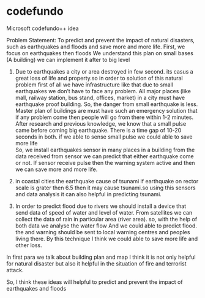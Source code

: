 # codefundo
Microsoft codefundo++ idea

Problem Statement: To predict and prevent the impact of natural disasters, such as earthquakes and floods and save more and more life.
First, we focus on earthquakes then floods
We understand this plan on small bases (A building) we can implement it after to big level
   1.	Due to earthquakes a city or area destroyed in few second. its casus a great loss of life and property.so in order to solution of  this natural problem first of all we have infrastructure like that due to small earthquakes we don’t have to face any problem. All    major places (like mall, railway station, bus stand, offices, market) in a city must have earthquake proof building. So, the danger from  small earthquake is less. Master plan of buildings are must have such an emergency solution that if any problem come then people will go    from there within 1-2 minutes.
    After research and previous knowledge, we know that a small pulse came before coming big earthquake. There is a time gap of 10-20 seconds in both. if we able to sense small pulse we could able to save more life  
    So, we install earthquakes sensor in many places in a building from the data received from sensor we can predict that either earthquake come or not. If sensor receive pulse then the warning system active and then we can save more and more life.

   2.	in coastal cities the earthquake cause of tsunami if earthquake on rector scale is grater then 6.5 then it may cause tsunami.so using this sensors and data analysis it can also helpful in predicting tsunami.

   3.	In order to predict flood due to rivers we should install a device that send data of speed of water and level of water. From       satellites we can collect the data of rain in particular area (river area). so, with the help of both data we analyse the water flow
    And we could able to predict flood. the and warning should be sent to local warning centres and peoples living there. By this technique I think we could able to save more life and other loss.

  In first para we talk about building plan and map I think it is not only helpful for natural disaster but also it helpful in the situation of fire and terrorist attack.

So, I think these ideas will helpful to predict and prevent the impact of earthquakes and floods

